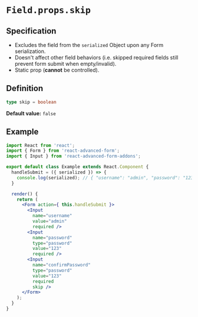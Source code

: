 # `Field.props.skip`

## Specification
* Excludes the field from the `serialized` Object upon any Form serialization.
* Doesn't affect other field behaviors (i.e. skipped required fields still prevent form submit when empty/invalid).
* Static prop (**cannot** be controlled).

## Definition
```ts
type skip = boolean
```

**Default value:** `false`

## Example
```jsx
import React from 'react';
import { Form } from 'react-advanced-form';
import { Input } from 'react-advanced-form-addons';

export default class Example extends React.Component {
  handleSubmit = ({ serialized }) => {
    console.log(serialized); // { "username": "admin", "password": "123" }
  }

  render() {
    return (
      <Form action={ this.handleSubmit }>
        <Input
          name="username"
          value="admin"
          required />
        <Input
          name="password"
          type="password"
          value="123"
          required />
        <Input
          name="confirmPassword"
          type="password"
          value="123"
          required
          skip />
      </Form>
    );
  }
}
```
